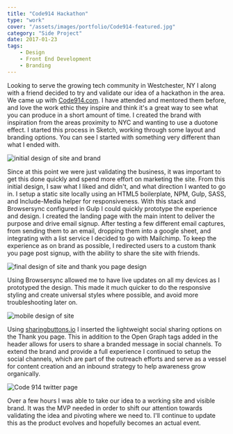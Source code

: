 ```yaml
---
title: "Code914 Hackathon"
type: "work"
cover: "/assets/images/portfolio/Code914-featured.jpg"
category: "Side Project"
date: 2017-01-23
tags:
    - Design
    - Front End Development
    - Branding
---
```

Looking to serve the growing tech community in Westchester, NY I along with a friend decided to try and validate our idea of a hackathon in the area. We came up with [Code914.com](http://code914.com). I have attended and mentored them before, and love the work ethic they inspire and think it's a great way to see what you can produce in a short amount of time. I created the brand with inspiration from the areas proximity to NYC and wanting to use a duotone effect. I started this process in Sketch, working through some layout and branding options. You can see I started with something very different than what I ended with.

![initial design of site and brand](/assets/images/portfolio/code914-firstmock.jpg)

Since at this point we were just validating the business, it was important to get this done quickly and spend more effort on marketing the site. From this initial design, I saw what I liked and didn't, and what direction I wanted to go in. I setup a static site locally using an HTML5 boilerplate, NPM, Gulp, SASS, and Include-Media helper for responsiveness. With this stack and Browsersync configured in Gulp I could quickly prototype the experience and design. I created the landing page with the main intent to deliver the purpose and drive email signup. After testing a few different email captures, from sending them to an email, dropping them into a google sheet, and integrating with a list service I decided to go with Mailchimp. To keep the experience as on brand as possible, I redirected users to a custom thank you page post signup, with the ability to share the site with friends.

![final design of site and thank you page design](/assets/images/portfolio/code914-finaldesign.jpg)

Using Browsersync allowed me to have live updates on all my devices as I prototyped the design. This made it much quicker to do the responsive styling and create universal styles where possible, and avoid more troubleshooting later on. 

![mobile design of site](/assets/images/portfolio/code914-mobile.gif)

Using [sharingbuttons.io](http://sharingbuttons.io/) I inserted the lightweight social sharing options on the Thank you page. This in addition to the Open Graph tags added in the header allows for users to share a branded message in social channels. To extend the brand and provide a full experience I continued to setup the social channels, which are part of the outreach efforts and serve as a vessel for content creation and an inbound strategy to help awareness grow organically. 

![Code 914 twitter page](/assets/images/portfolio/code914-social.jpg)

Over a few hours I was able to take our idea to a working site and visible brand. It was the MVP needed in order to shift our attention towards validating the idea and pivoting where we need to. I'll continue to update this as the product evolves and hopefully becomes an actual event. 